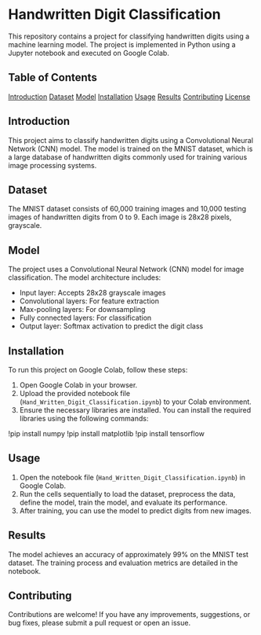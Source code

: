 # Handwritten Digit Classification

This repository contains a project for classifying handwritten digits using a machine learning model. The project is implemented in Python using a Jupyter notebook and executed on Google Colab.

## Table of Contents

[Introduction](#introduction)
[Dataset](#dataset)
[Model](#model)
[Installation](#installation)
[Usage](#usage)
[Results](#results)
[Contributing](#contributing)
[License](#license)

## Introduction

This project aims to classify handwritten digits using a Convolutional Neural Network (CNN) model. The model is trained on the MNIST dataset, which is a large database of handwritten digits commonly used for training various image processing systems.

## Dataset

The MNIST dataset consists of 60,000 training images and 10,000 testing images of handwritten digits from 0 to 9. Each image is 28x28 pixels, grayscale.

## Model

The project uses a Convolutional Neural Network (CNN) model for image classification. The model architecture includes:

- Input layer: Accepts 28x28 grayscale images
- Convolutional layers: For feature extraction
- Max-pooling layers: For downsampling
- Fully connected layers: For classification
- Output layer: Softmax activation to predict the digit class

## Installation

To run this project on Google Colab, follow these steps:

1. Open Google Colab in your browser.
2. Upload the provided notebook file (`Hand_Written_Digit_Classification.ipynb`) to your Colab environment.
3. Ensure the necessary libraries are installed. You can install the required libraries using the following commands:


!pip install numpy
!pip install matplotlib
!pip install tensorflow


## Usage

1. Open the notebook file (`Hand_Written_Digit_Classification.ipynb`) in Google Colab.
2. Run the cells sequentially to load the dataset, preprocess the data, define the model, train the model, and evaluate its performance.
3. After training, you can use the model to predict digits from new images.

## Results

The model achieves an accuracy of approximately 99% on the MNIST test dataset. The training process and evaluation metrics are detailed in the notebook.

## Contributing

Contributions are welcome! If you have any improvements, suggestions, or bug fixes, please submit a pull request or open an issue.



